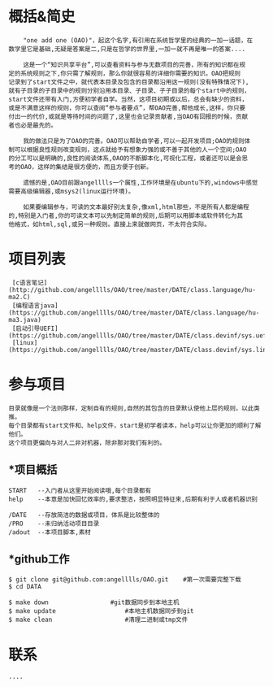 概括&简史
===========
	    "one add one (OAO)"，起这个名字,有引用在系统哲学里的经典的一加一话题，在
	数学里它是基础,无疑是答案是二,只是在哲学的世界里,一加一就不再是唯一的答案....
	 
	    这是一个“知识共享平台”,可以查看资料与参与无数项目的完善，所有的知识都在规
	定的系统规则之下,你只需了解规则，那么你就很容易的详细你需要的知识。OAO把规则
	记录到了start文件之中，就代表本目录及包含的目录都沿用这一规则(没有特殊情况下),
	就有子目录的子目录中的规则分别沿用本目录、子目录、子子目录的每个start中的规则，
	start文件还带有入门,方便初学者自学。当然，这项目初期或以后，总会有缺少的资料，
	或是不满意这样的规则，你可以查阅“参与者要点”，帮OAO完善,帮他成长,这样，你只要
	付出一的代价,或就是等待时间的问题了,这里也会记录贡献者,当OAO有回报的时候，贡献
	者也必是最先的。
	 
	    我的做法只是为了OAO的完善。OAO可以帮助自学者,可以一起开发项目;OAO的规则体
	制可以根据良性规则改变规则，这点就给予有想象力强的或不善于其他的人一个空间;OAO
	的分工可以是明确的,良性的阅读体系,OAO的不断脚本化,可视化工程，或者还可以是会思
	考的OAO，这样的集结是很方便的，而且方便于创新。
	 
	    遗憾的是,OAO目前跟angelllls一个属性,工作环境是在ubuntu下的,windows中感觉
	需要高级编辑器,或msys2(linux运行环境)。
	 
	    如果要编辑参与，可读的文本最好别太复杂,像xml,html那些，不是所有人都是编程
	的,特别是入门者,你的可读文本可以先制定简单的规则,后期可以用脚本或软件转化为其
	他格式，如html,sql,或另一种规则。直接上来就做网页，不太符合实际。
	 
	 
	 
项目列表
=========== 
	 [c语言笔记](http://github.com/angelllls/OAO/tree/master/DATE/class.language/hu-ma2.C)
	 [编程语言java](https://github.com/angelllls/OAO/tree/master/DATE/class.language/hu-ma3.java)
	 [启动引导UEFI](https://github.com/angelllls/OAO/tree/master/DATE/class.devinf/sys.uefi)
	 [linux](https://github.com/angelllls/OAO/tree/master/DATE/class.devinf/sys.linux)
参与项目
===========
	目录就像是一个法则那样，定制自有的规则,自然的其包含的目录默认使他上层的规则，以此类推。
	每个目录都有start文件和、help文件，start是初学者读本，help可以让你更加的顺利了解他们。
	这个项目更偏向与对人二非对机器，除非那对我们有利的。


*项目概括
-----------
	START	--入门者从这里开始阅读哦,每个目录都有
	help	--本意是加快回忆效率的,要求整洁，按照明显特征来,后期有利于人或者机器识别
	
	/DATE	--存放简洁的数据或项目，体系是比较整体的
	/PRO	--未归纳活动项目目录
	/adout	--本项目脚本,素材
	


*github工作
-----------
	$ git clone git@github.com:angelllls/OAO.git	#第一次需要完整下载
	$ cd DATA

	$ make down					#git数据同步到本地主机 
	$ make update 					#本地主机数据同步到git
	$ make clean					#清理二进制或tmp文件



联系
===========
	....


